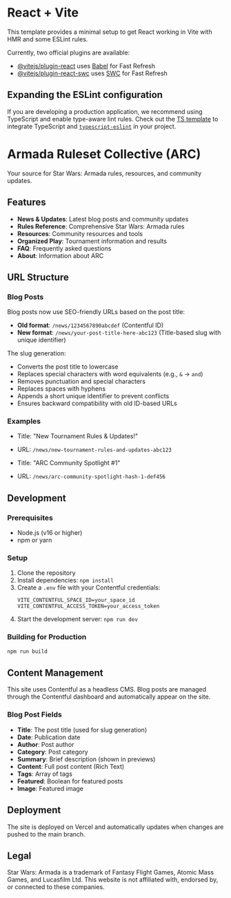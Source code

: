 # React + Vite

This template provides a minimal setup to get React working in Vite with HMR and some ESLint rules.

Currently, two official plugins are available:

- [@vitejs/plugin-react](https://github.com/vitejs/vite-plugin-react/blob/main/packages/plugin-react/README.md) uses [Babel](https://babeljs.io/) for Fast Refresh
- [@vitejs/plugin-react-swc](https://github.com/vitejs/vite-plugin-react-swc) uses [SWC](https://swc.rs/) for Fast Refresh

## Expanding the ESLint configuration

If you are developing a production application, we recommend using TypeScript and enable type-aware lint rules. Check out the [TS template](https://github.com/vitejs/vite/tree/main/packages/create-vite/template-react-ts) to integrate TypeScript and [`typescript-eslint`](https://typescript-eslint.io) in your project.

# Armada Ruleset Collective (ARC)

Your source for Star Wars: Armada rules, resources, and community updates.

## Features

- **News & Updates**: Latest blog posts and community updates
- **Rules Reference**: Comprehensive Star Wars: Armada rules
- **Resources**: Community resources and tools
- **Organized Play**: Tournament information and results
- **FAQ**: Frequently asked questions
- **About**: Information about ARC

## URL Structure

### Blog Posts
Blog posts now use SEO-friendly URLs based on the post title:

- **Old format**: `/news/1234567890abcdef` (Contentful ID)
- **New format**: `/news/your-post-title-here-abc123` (Title-based slug with unique identifier)

The slug generation:
- Converts the post title to lowercase
- Replaces special characters with word equivalents (e.g., `&` → `and`)
- Removes punctuation and special characters
- Replaces spaces with hyphens
- Appends a short unique identifier to prevent conflicts
- Ensures backward compatibility with old ID-based URLs

### Examples
- Title: "New Tournament Rules & Updates!"
- URL: `/news/new-tournament-rules-and-updates-abc123`

- Title: "ARC Community Spotlight #1"
- URL: `/news/arc-community-spotlight-hash-1-def456`

## Development

### Prerequisites
- Node.js (v16 or higher)
- npm or yarn

### Setup
1. Clone the repository
2. Install dependencies: `npm install`
3. Create a `.env` file with your Contentful credentials:
   ```
   VITE_CONTENTFUL_SPACE_ID=your_space_id
   VITE_CONTENTFUL_ACCESS_TOKEN=your_access_token
   ```
4. Start the development server: `npm run dev`

### Building for Production
```bash
npm run build
```

## Content Management

This site uses Contentful as a headless CMS. Blog posts are managed through the Contentful dashboard and automatically appear on the site.

### Blog Post Fields
- **Title**: The post title (used for slug generation)
- **Date**: Publication date
- **Author**: Post author
- **Category**: Post category
- **Summary**: Brief description (shown in previews)
- **Content**: Full post content (Rich Text)
- **Tags**: Array of tags
- **Featured**: Boolean for featured posts
- **Image**: Featured image

## Deployment

The site is deployed on Vercel and automatically updates when changes are pushed to the main branch.

## Legal

Star Wars: Armada is a trademark of Fantasy Flight Games, Atomic Mass Games, and Lucasfilm Ltd. This website is not affiliated with, endorsed by, or connected to these companies.

